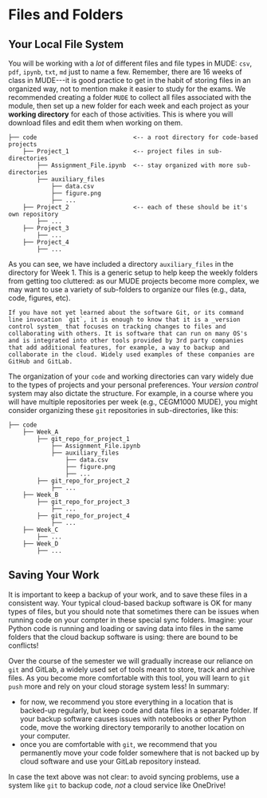 # Files and Folders

## Your Local File System

You will be working with a _lot_ of different files and file types in MUDE: `csv`, `pdf`, `ipynb`, `txt`, `md` just to name a few. Remember, there are 16 weeks of class in MUDE---it is good practice to get in the habit of storing files in an organized way, not to mention make it easier to study for the exams. We recommended creating a folder `MUDE` to collect all files associated with the module, then set up a new folder for each week and each project as your **working directory** for each of those activities. This is where you will download files and edit them when working on them. 


```none
├── code                           <-- a root directory for code-based projects
    ├── Project_1                  <-- project files in sub-directories
        ├── Assignment_File.ipynb  <-- stay organized with more sub-directories
        ├── auxiliary_files
            ├── data.csv
            ├── figure.png
            ├── ...
    ├── Project_2                  <-- each of these should be it's own repository
        ├── ...
    ├── Project_3
        ├── ...
    ├── Project_4
        ├── ...
```

As you can see, we have included a directory `auxiliary_files` in the directory for Week 1. This is a generic setup to help keep the weekly folders from getting too cluttered: as our MUDE projects become more complex, we may want to use a variety of sub-folders to organize our files (e.g., data, code, figures, etc).

```{tip}
If you have not yet learned about the software Git, or its command line invocation `git`, it is enough to know that it is a _version control system_ that focuses on tracking changes to files and collaborating with others. It is software that can run on many OS's and is integrated into other tools provided by 3rd party companies that add additional features, for example, a way to backup and collaborate in the cloud. Widely used examples of these companies are GitHub and GitLab.
```

The organization of your `code` and working directories can vary widely due to the types of projects and your personal preferences. Your _version control_ system may also dictate the structure. For example, in a course where you will have multiple repositories per week (e.g., CEGM1000 MUDE), you might consider organizing these `git` repositories in sub-directories, like this:

```none
├── code
    ├── Week_A
        ├── git_repo_for_project_1
            ├── Assignment_File.ipynb
            ├── auxiliary_files
                ├── data.csv
                ├── figure.png
                ├── ...
        ├── git_repo_for_project_2
            ├── ...
    ├── Week_B
        ├── git_repo_for_project_3
            ├── ...
        ├── git_repo_for_project_4
            ├── ...
    ├── Week_C
        ├── ...
    ├── Week_D
        ├── ...
```

## Saving Your Work

It is important to keep a backup of your work, and to save these files in a consistent way. Your typical cloud-based backup software is OK for many types of files, but you should note that sometimes there can be issues when running code on your compter in these special sync folders. Imagine: your Python code is running and loading or saving data into files in the same folders that the cloud backup software is using: there are bound to be conflicts!

Over the course of the semester we will gradually increase our reliance on `git` and GitLab, a widely used set of tools meant to store, track and archive files. As you become more comfortable with this tool, you will learn to `git push` more and rely on your cloud storage system less! In summary:
* for now, we recommend you store everything in a location that is backed-up regularly, but keep code and data files in a separate folder. If your backup software causes issues with notebooks or other Python code, move the working directory temporarily to another location on your computer.
* once you are comfortable with `git`, we recommend that you permanently move your code folder somewhere that is not backed up by cloud software and use your GitLab repository instead.

In case the text above was not clear: to avoid syncing problems, use a system like `git` to backup code, _not_ a cloud service like OneDrive!